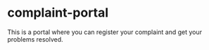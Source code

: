 # complaint-portal
This is a portal where you can register your complaint and get your problems resolved.
